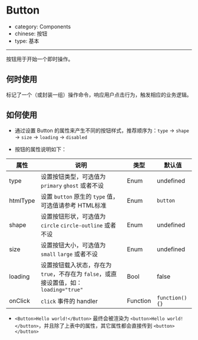# Button

- category: Components
- chinese: 按钮
- type: 基本

---

按钮用于开始一个即时操作。

## 何时使用

标记了一个（或封装一组）操作命令，响应用户点击行为，触发相应的业务逻辑。


## 如何使用

- 通过设置 Button 的属性来产生不同的按钮样式，推荐顺序为：`type` -> `shape` -> `size` -> `loading` -> `disabled`

- 按钮的属性说明如下：

属性 | 说明 | 类型 | 默认值
-----|-----|-----|------
type | 设置按钮类型，可选值为 `primary` `ghost` 或者不设 | Enum | undefined
htmlType | 设置 `button` 原生的 `type` 值，可选值请参考 HTML标准 | Enum | `button`
shape | 设置按钮形状，可选值为 `circle` `circle-outline` 或者不设 | Enum | undefined
size | 设置按钮大小，可选值为 `small` `large` 或者不设 | Enum | undefined
loading | 设置按钮载入状态，存在为 `true`，不存在为 `false`，或直接设置值，如：`loading="true"` | Bool | false
onClick | `click` 事件的 handler | Function | `function() {}`

- `<Button>Hello world!</Button>` 最终会被渲染为 `<button>Hello world!</button>`，并且除了上表中的属性，其它属性都会直接传到 `<button></button>`
